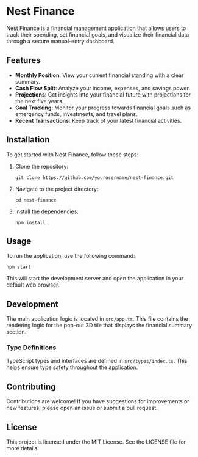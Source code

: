 # Nest Finance

Nest Finance is a financial management application that allows users to track their spending, set financial goals, and visualize their financial data through a secure manual-entry dashboard.

## Features

- **Monthly Position**: View your current financial standing with a clear summary.
- **Cash Flow Split**: Analyze your income, expenses, and savings power.
- **Projections**: Get insights into your financial future with projections for the next five years.
- **Goal Tracking**: Monitor your progress towards financial goals such as emergency funds, investments, and travel plans.
- **Recent Transactions**: Keep track of your latest financial activities.

## Installation

To get started with Nest Finance, follow these steps:

1. Clone the repository:
   ```
   git clone https://github.com/yourusername/nest-finance.git
   ```

2. Navigate to the project directory:
   ```
   cd nest-finance
   ```

3. Install the dependencies:
   ```
   npm install
   ```

## Usage

To run the application, use the following command:
```
npm start
```

This will start the development server and open the application in your default web browser.

## Development

The main application logic is located in `src/app.ts`. This file contains the rendering logic for the pop-out 3D tile that displays the financial summary section.

### Type Definitions

TypeScript types and interfaces are defined in `src/types/index.ts`. This helps ensure type safety throughout the application.

## Contributing

Contributions are welcome! If you have suggestions for improvements or new features, please open an issue or submit a pull request.

## License

This project is licensed under the MIT License. See the LICENSE file for more details.